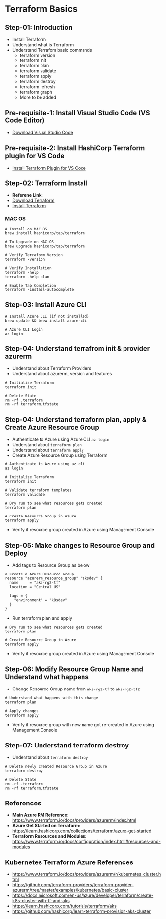 # Terraform Basics

## Step-01: Introduction
- Install Terraform
- Understand what is Terraform
- Understand Terrafom basic commands
  - terraform version
  - terraform init
  - terraform plan
  - terraform validate
  - terraform apply
  - terraform destroy
  - terraform refresh
  - terraform graph
  - More to be added  

## Pre-requisite-1: Install Visual Studio Code (VS Code Editor)
- [Download Visual Studio Code](https://code.visualstudio.com/download)

## Pre-requisite-2: Install HashiCorp Terraform plugin for VS Code
- [Install Terraform Plugin for VS Code](https://marketplace.visualstudio.com/items?itemName=HashiCorp.terraform)

## Step-02: Terraform Install
- **Referene Link:**
- [Download Terraform](https://www.terraform.io/downloads.html)
- [Install Terraform](https://learn.hashicorp.com/tutorials/terraform/install-cli)

### MAC OS
```
# Install on MAC OS
brew install hashicorp/tap/terraform

# To Upgrade on MAC OS
brew upgrade hashicorp/tap/terraform

# Verify Terraform Version
terraform -version

# Verify Installation
terraform -help
terraform -help plan

# Enable Tab Completion
terraform -install-autocomplete
```

## Step-03: Install Azure CLI
```
# Install Azure CLI (if not installed)
brew update && brew install azure-cli

# Azure CLI Login
az login
```

## Step-04: Understand terrafrom init & provider azurerm
- Understand about Terraform Providers
- Understand about azurerm, version and features
```
# Initialize Terraform
terraform init

# Delete State 
rm -rf .terraform
rm -rf terraform.tfstate
```

## Step-04: Understand terraform plan, apply & Create Azure Resource Group
- Authenticate to Azure using Azure CLI `az login`
- Understand about `terraform plan`
- Understand about `terraform apply`
- Create Azure Resource Group using Terraform
```
# Authenticate to Azure using az cli
az login

# Initialize Terraform
terraform init

# Validate terraform templates
terraform validate

# Dry run to see what resources gets created
terraform plan

# Create Resource Group in Azure
terraform apply
```
- Verify if resource group created in Azure using Management Console


## Step-05: Make changes to Resource Group and Deploy
- Add tags to Resource Group as below
```
# Create a Azure Resource Group
resource "azurerm_resource_group" "aksdev" {
  name     = "aks-rg2-tf"
  location = "Central US"

  tags = {
    "environment" = "k8sdev"
  }
}
```
- Run terraform plan and apply
```
# Dry run to see what resources gets created
terraform plan

# Create Resource Group in Azure
terraform apply
```
- Verify if resource group created in Azure using Management Console

## Step-06: Modify Resource Group Name and Understand what happens
- Change Resource Group name from `aks-rg2-tf` to `aks-rg2-tf2`
```
# Understand what happens with this change
terraform plan

# Apply changes
terraform apply
```
- Verify if resource group with new name got re-created in Azure using Management Console

## Step-07: Understand terraform destroy
- Understand about `terraform destroy`
```
# Delete newly created Resource Group in Azure 
terraform destroy

# Delete State 
rm -rf .terraform
rm -rf terraform.tfstate
```


## References
- **Main Azure RM Reference:** https://www.terraform.io/docs/providers/azurerm/index.html
- **Azure Get Started on Terraform:** https://learn.hashicorp.com/collections/terraform/azure-get-started
- **Terraform Resources and Modules:** https://www.terraform.io/docs/configuration/index.html#resources-and-modules
## Kubernetes Terraform Azure References
- https://www.terraform.io/docs/providers/azurerm/r/kubernetes_cluster.html
- https://github.com/terraform-providers/terraform-provider-azurerm/tree/master/examples/kubernetes/basic-cluster
- https://docs.microsoft.com/en-us/azure/developer/terraform/create-k8s-cluster-with-tf-and-aks
- https://learn.hashicorp.com/tutorials/terraform/aks
- https://github.com/hashicorp/learn-terraform-provision-aks-cluster

